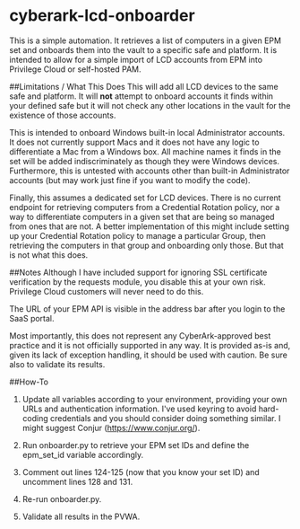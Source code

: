 # cyberark-lcd-onboarder
This is a simple automation. It retrieves a list of computers in a given EPM set and onboards them into the vault to a specific safe and platform. It is intended to allow for a simple import of LCD accounts from EPM into Privilege Cloud or self-hosted PAM. 

##Limitations / What This Does
This will add all LCD devices to the same safe and platform. It will **not** attempt to onboard accounts it finds within your defined safe but it will not check any other locations in the vault for the existence of those accounts. 

This is intended to onboard Windows built-in local Administrator accounts. It does not currently support Macs and it does not have any logic to differentiate a Mac from a Windows box. All machine names it finds in the set will be added indiscriminately as though they were Windows devices. Furthermore, this is untested with accounts other than built-in Administrator accounts (but may work just fine if you want to modify the code).

Finally, this assumes a dedicated set for LCD devices. There is no current endpoint for retrieving computers from a Credential Rotation policy, nor a way to differentiate computers in a given set that are being so managed from ones that are not. A better implementation of this might include setting up your Credential Rotation policy to manage a particular Group, then retrieving the computers in that group and onboarding only those. But that is not what this does.

##Notes
Although I have included support for ignoring SSL certificate verification by the requests module, you disable this at your own risk. Privilege Cloud customers will never need to do this.

The URL of your EPM API is visible in the address bar after you login to the SaaS portal. 

Most importantly, this does not represent any CyberArk-approved best practice and it is not officially supported in any way. It is provided as-is and, given its lack of exception handling, it should be used with caution. Be sure also to validate its results.

##How-To
1. Update all variables according to your environment, providing your own URLs and authentication information. I've used keyring to avoid hard-coding credentials and you should consider doing something similar. I might suggest Conjur (https://www.conjur.org/). 

2. Run onboarder.py to retrieve your EPM set IDs and define the epm_set_id variable accordingly.

3. Comment out lines 124-125 (now that you know your set ID) and uncomment lines 128 and 131.

4. Re-run onboarder.py.

5. Validate all results in the PVWA.

